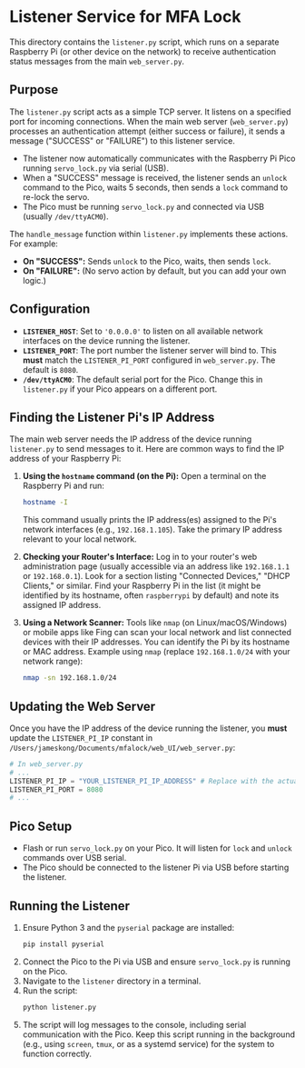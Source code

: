 # Listener Service for MFA Lock

This directory contains the `listener.py` script, which runs on a separate Raspberry Pi (or other device on the network) to receive authentication status messages from the main `web_server.py`.

## Purpose

The `listener.py` script acts as a simple TCP server. It listens on a specified port for incoming connections. When the main web server (`web_server.py`) processes an authentication attempt (either success or failure), it sends a message ("SUCCESS" or "FAILURE") to this listener service.

- The listener now automatically communicates with the Raspberry Pi Pico running `servo_lock.py` via serial (USB).
- When a "SUCCESS" message is received, the listener sends an `unlock` command to the Pico, waits 5 seconds, then sends a `lock` command to re-lock the servo.
- The Pico must be running `servo_lock.py` and connected via USB (usually `/dev/ttyACM0`).

The `handle_message` function within `listener.py` implements these actions. For example:
- **On "SUCCESS":** Sends `unlock` to the Pico, waits, then sends `lock`.
- **On "FAILURE":** (No servo action by default, but you can add your own logic.)

## Configuration

- **`LISTENER_HOST`**: Set to `'0.0.0.0'` to listen on all available network interfaces on the device running the listener.
- **`LISTENER_PORT`**: The port number the listener server will bind to. This **must** match the `LISTENER_PI_PORT` configured in `web_server.py`. The default is `8080`.
- **`/dev/ttyACM0`**: The default serial port for the Pico. Change this in `listener.py` if your Pico appears on a different port.

## Finding the Listener Pi's IP Address

The main web server needs the IP address of the device running `listener.py` to send messages to it. Here are common ways to find the IP address of your Raspberry Pi:

1.  **Using the `hostname` command (on the Pi):**
    Open a terminal on the Raspberry Pi and run:
    ```bash
    hostname -I
    ```
    This command usually prints the IP address(es) assigned to the Pi's network interfaces (e.g., `192.168.1.105`). Take the primary IP address relevant to your local network.

2.  **Checking your Router's Interface:**
    Log in to your router's web administration page (usually accessible via an address like `192.168.1.1` or `192.168.0.1`). Look for a section listing "Connected Devices," "DHCP Clients," or similar. Find your Raspberry Pi in the list (it might be identified by its hostname, often `raspberrypi` by default) and note its assigned IP address.

3.  **Using a Network Scanner:**
    Tools like `nmap` (on Linux/macOS/Windows) or mobile apps like Fing can scan your local network and list connected devices with their IP addresses. You can identify the Pi by its hostname or MAC address.
    Example using `nmap` (replace `192.168.1.0/24` with your network range):
    ```bash
    nmap -sn 192.168.1.0/24
    ```

## Updating the Web Server

Once you have the IP address of the device running the listener, you **must** update the `LISTENER_PI_IP` constant in `/Users/jameskong/Documents/mfalock/web_UI/web_server.py`:

```python
# In web_server.py
# ...
LISTENER_PI_IP = "YOUR_LISTENER_PI_IP_ADDRESS" # Replace with the actual IP
LISTENER_PI_PORT = 8080
# ...
```

## Pico Setup

- Flash or run `servo_lock.py` on your Pico. It will listen for `lock` and `unlock` commands over USB serial.
- The Pico should be connected to the listener Pi via USB before starting the listener.

## Running the Listener

1.  Ensure Python 3 and the `pyserial` package are installed:
    ```bash
    pip install pyserial
    ```
2.  Connect the Pico to the Pi via USB and ensure `servo_lock.py` is running on the Pico.
3.  Navigate to the `listener` directory in a terminal.
4.  Run the script:
    ```bash
    python listener.py
    ```
5.  The script will log messages to the console, including serial communication with the Pico. Keep this script running in the background (e.g., using `screen`, `tmux`, or as a systemd service) for the system to function correctly.
